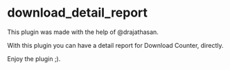 # download_detail_report

This plugin was made with the help of @drajathasan.

With this plugin you can have a detail report for Download Counter, directly.

Enjoy the plugin ;).
